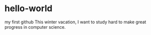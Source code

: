 # hello-world
my first github
This winter vacation, I want to study hard to make great progress in computer science.

